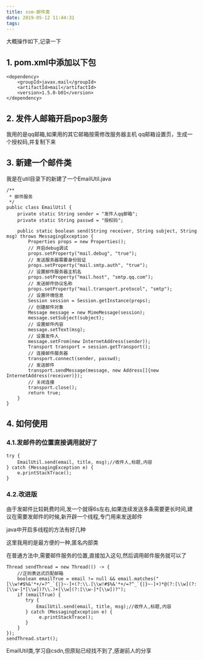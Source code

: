 ```yaml
---
title: ssm-邮件类
date: 2019-05-12 11:44:31
tags:
---
```

大概操作如下,记录一下
## 1. pom.xml中添加以下包
```
<dependency>
    <groupId>javax.mail</groupId>
    <artifactId>mail</artifactId>
    <version>1.5.0-b01</version>
</dependency>
```
## 2. 发件人邮箱开启pop3服务
我用的是qq邮箱,如果用的其它邮箱按需修改服务器主机
qq邮箱设置页，生成一个授权码,并复制下来
## 3. 新建一个邮件类
我是在util目录下的新建了一个EmailUtil.java
```
/**
 * 邮件服务
 */
public class EmailUtil {
    private static String sender = "发件人qq邮箱";
    private static String passwd = "授权码";
    
    public static boolean send(String receiver, String subject, String msg) throws MessagingException {
        Properties props = new Properties();
        // 开启debug调试
        props.setProperty("mail.debug", "true");
        // 发送服务器需要身份验证
        props.setProperty("mail.smtp.auth", "true");
        // 设置邮件服务器主机名
        props.setProperty("mail.host", "smtp.qq.com");
        // 发送邮件协议名称
        props.setProperty("mail.transport.protocol", "smtp");
        // 设置环境信息
        Session session = Session.getInstance(props);
        // 创建邮件对象
        Message message = new MimeMessage(session);
        message.setSubject(subject);
        // 设置邮件内容
        message.setText(msg);
        // 设置发件人
        message.setFrom(new InternetAddress(sender));
        Transport transport = session.getTransport();
        // 连接邮件服务器
        transport.connect(sender, passwd);
        // 发送邮件
        transport.sendMessage(message, new Address[]{new InternetAddress(receiver)});
        // 关闭连接
        transport.close();
        return true;
    }
}
```
## 4. 如何使用
### 4.1.发邮件的位置直接调用就好了
```
try {
    EmailUtil.send(email, title, msg);//收件人,标题,内容
} catch (MessagingException e) {
    e.printStackTrace();
}
```
### 4.2.改进版
由于发邮件比较耗费时间,发一个就得6s左右,如果连续发送多条需要更长时间,建议在需要发邮件的时候,新开辟一个线程,专门用来发送邮件

java中开启多线程的方法有好几种

这里我用的是最方便的一种,匿名内部类

在普通方法中,需要邮件服务的位置,直接加入这句,然后调用邮件服务就可以了
```
Thread sendThread = new Thread(() -> {
    //正则表达式匹配邮箱
    boolean emailTrue = email != null && email.matches("[\\w!#$%&'*+/=?^_`{|}~-]+(?:\\.[\\w!#$%&'*+/=?^_`{|}~-]+)*@(?:[\\w](?:[\\w-]*[\\w])?\\.)+[\\w](?:[\\w-]*[\\w])?");
    if (emailTrue) {
       try {
           EmailUtil.send(email, title, msg);//收件人,标题,内容
       } catch (MessagingException e) {
            e.printStackTrace();
       }
    }
});
sendThread.start();
```
EmailUtil类,学习自csdn,但原贴已经找不到了,感谢前人的分享